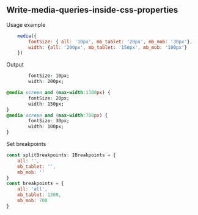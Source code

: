 ## Write-media-queries-inside-css-properties

Usage example 
```javascript
    media({
        fontSize: { all: '10px', mb_tablet: '20px', mb_mob: '30px'},
        width: {all: '200px', mb_tablet: '150px', mb_mob: '100px'}
    })
```
Output
```css
        fontSize: 10px;
        width: 200px;

@media screen and (max-width:1300px) {
        fontSize: 20px;
        width: 150px;
}
@media screen and (max-width:700px) {
        fontSize: 30px;
        width: 100px;
}
```
Set breakpoints
```javascript
const splitBreakpoints: IBreakpoints = {
    all: '',
    mb_tablet: '',
    mb_mob: ''
}
const breakpoints = {
    all: 'all',
    mb_tablet: 1300,
    mb_mob: 700
}
```